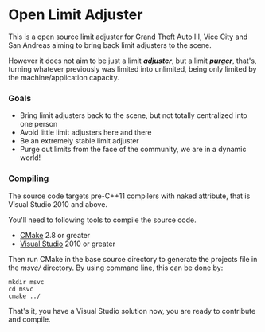 Open Limit Adjuster
==============================

This is a open source limit adjuster for Grand Theft Auto III, Vice City and San Andreas aiming to bring back limit adjusters to the scene.

However it does not aim to be just a limit ***adjuster***, but a limit ***purger***, that's, turning whatever previously was limited into unlimited, being only limited by the machine/application capacity.

### Goals
 * Bring limit adjusters back to the scene, but not totally centralized into one person
 * Avoid little limit adjusters here and there
 * Be an extremely stable limit adjuster
 * Purge out limits from the face of the community, we are in a dynamic world!

### Compiling

The source code targets pre-C++11 compilers with naked attribute, that is Visual Studio 2010 and above.

You'll need to following tools to compile the source code.
+ [CMake](http://www.cmake.org/) 2.8 or greater
+ [Visual Studio](http://www.visualstudio.com/downloads) 2010 or greater

Then run CMake in the base source directory to generate the projects file in the *msvc/* directory.
By using command line, this can be done by:

    mkdir msvc
    cd msvc
    cmake ../

That's it, you have a Visual Studio solution now, you are ready to contribute and compile.
